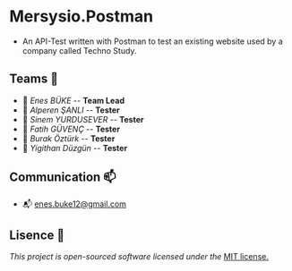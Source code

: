 # Mersysio.Postman

* An API-Test written with Postman to test an existing website used by a company called Techno Study.


## Teams 🍵
 * 🍪 _Enes BÜKE_ --  **Team Lead**
 * 🍪 _Alperen ŞANLI_ --  **Tester**
 * 🍪 _Sinem YURDUSEVER_ -- **Tester**
 * 🍪 _Fatih GÜVENÇ_ -- **Tester**
 * 🍪 _Burak Öztürk_ -- **Tester**
 * 🍪 _Yigithan Düzgün_ -- **Tester**


## Communication 📫
 - 📬 enes.buke12@gmail.com

## **Lisence**  📎

_This project is open-sourced software licensed under the_ [MIT license.](Lisence.md)
